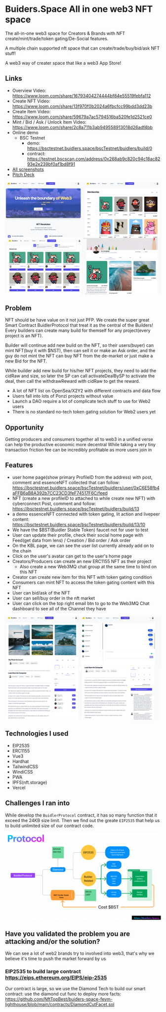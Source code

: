 # Buiders.Space All in one web3 NFT space

The all-in-one web3 space for Creators & Brands with NFT create/mint/trade/token gating/De-Social features.

A multiple chain supported nft space that can create/trade/buy/bid/ask NFT stuff!

A web3 way of creater space that like a web3 App Store!

## Links

* Overview Video: <https://www.loom.com/share/16793404274444bf84e55519febfa112>
* Create NFT Video: <https://www.loom.com/share/13f970f0b2024a6fbcfcc99bdd3dd23b>
* Create Item Video: <https://www.loom.com/share/59679a7ac5794516ba520fe1d2521ce0>
* Mint / Bid / Ask / Unlock Item Video: <https://www.loom.com/share/2c8a711b3ab949558913018d26adf4bb>
* Online demo
  * BSC Testnet
    * demo: <https://bsctestnet.buidlers.space/bscTestnet/buidlers/build/0>
    * contract: <https://testnet.bscscan.com/address/0x268ab9c820c94c18ac8293e2e239bf0af1bd8f91>
* [All screenshots](./screenshots/)
* [Pitch Deck](./buidlers-space.pdf)

<img src="./screenshot-1.png" />

## Problem

NFT should be have value on it not just PFP. We create the super great Smart Contract BuidlerProtocol that treat it as the central of the Builders! Every builders can create many build for themself for any project(every project is an NFT).

Builder will continue add new build on the NFT, so their users(buyer) can mint NFT(buy it with $NST), then can sell it or make an Ask order, and the guy do not mint the NFT can buy NFT from the de-market or just make a new Bid for the NFT.

While builder add new build for his/her NFT projects, they need to add the cidRaw and size, so later the SP can call activateDealBySP to activate the deal, then call the withdrawReward with cidRaw to get the reward.

* A lot of NFT list on OpenSea/X2Y2 with different contracts and data flow
* Users fall into lots of Ponzi projects without value
* Launch a DAO require a lot of complicate tech stuff to use for Web2 users
* There is no standard no-tech token gating solution for Web2 users yet

## Opportunity

Getting producers and consumers together all to web3 in a unified verse can help the productive economic more decentral
While taking a very tiny transaction friction fee can be incredibly profitable as more users join in


## Features

* user home page(show primary ProfileID from the address) with post, comment and essenceNFT collected that can follow:  <https://bsctestnet.buidlers.space/bscTestnet/buidlers/user/0xC6E58fb4aFFB6aB8A392b7CC23CD3feF74517F6C/feed>
* NFT (create a new profileID to attached to while create new NFT) with cyberconnect Post, comment and follow: <https://bsctestnet.buidlers.space/bscTestnet/buidlers/build/13>
* a demo essenceNFT connected with token gating, lit action and livepeer content: <https://bsctestnet.buidlers.space/bscTestnet/buidlers/build/13/10>
* We have the $BST(Buidler Stable Token) faucet not for user to test
* User can update their profile, check their social home page with Feed(get data from lens) / Creation / Bid order / Ask order
* On the KBL page, we can see the user list currently already add on to the chain
* Click on the user's avatar can get to the user's home page
* Creators/Producers can create an new ERC1155 NFT as their project
  * Also create a new Web3MQ chat group at the same time to bind on this NFT
* Creator can create new item for this NFT with token gating condition
* Consumers can mint NFT to access the token gating content with this NFT
* User can bid/ask of the NFT
* User can sell/buy order in the nft market
* User can click on the top right email btn to go to the Web3MQ Chat dashboard to see all of the Channel they have

<img src="./screenshot-2.png" />

## Technologies I used

* EIP2535
* ERC1155
* Vue3
* Hardhat
* TailwindCSS
* WindiCSS
* PWA
* IPFS(nft.storage)
* Vercel

## Challenges I ran into

While develop the `BuidlerProtocol` contract, it has so many function that it exceed the 24KB size limit.
Then we find out the greate `EIP2535` that help us to build unlimited size of our contract code.

<img src="./protocol.png" />

## Have you validated the problem you are attacking and/or the solution?

We can see a lot of web2 brands try to involved into web3, that's why we believe it's time to push the market forward by us


### EIP2535 to build large contract <https://eips.ethereum.org/EIPS/eip-2535>

Our contract is large, so we use the Diamond Tech to build our smart contract: use the diamond cut func to deploy more facts: <https://github.com/NftTopBest/buiders-space-fevm-lighthouse/blob/main/contracts/DiamondCutFacet.sol>
